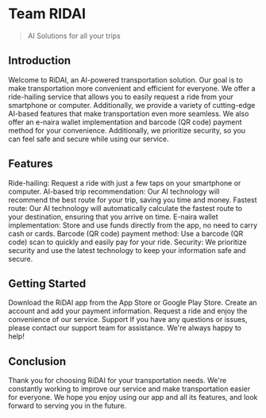 #   Team RIDAI
> AI Solutions for all your trips

##  Introduction
Welcome to RiDAI, an AI-powered transportation solution. Our goal is to make transportation more convenient and efficient for everyone. We offer a ride-hailing service that allows you to easily request a ride from your smartphone or computer. Additionally, we provide a variety of cutting-edge AI-based features that make transportation even more seamless. We also offer an e-naira wallet implementation and barcode (QR code) payment method for your convenience. Additionally, we prioritize security, so you can feel safe and secure while using our service.

##  Features
Ride-hailing: Request a ride with just a few taps on your smartphone or computer.
AI-based trip recommendation: Our AI technology will recommend the best route for your trip, saving you time and money.
Fastest route: Our AI technology will automatically calculate the fastest route to your destination, ensuring that you arrive on time.
E-naira wallet implementation: Store and use funds directly from the app, no need to carry cash or cards.
Barcode (QR code) payment method: Use a barcode (QR code) scan to quickly and easily pay for your ride.
Security: We prioritize security and use the latest technology to keep your information safe and secure.

##  Getting Started
Download the RiDAI app from the App Store or Google Play Store.
Create an account and add your payment information.
Request a ride and enjoy the convenience of our service.
Support
If you have any questions or issues, please contact our support team for assistance. We're always happy to help!

##  Conclusion
Thank you for choosing RiDAI for your transportation needs. We're constantly working to improve our service and make transportation easier for everyone. We hope you enjoy using our app and all its features, and look forward to serving you in the future.